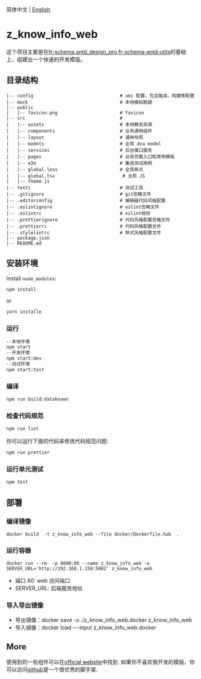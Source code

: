 简体中文 | [English](./README.en.md)

# z_know_info_web

这个项目主要是在[fr-schema](https://github.com/wuhanchu/fr-schema.git),[antd_design_pro](https://github.com/ant-design/ant-design-pro.git),[fr-schema-antd-utils](https://github.com/wuhanchu/fr-schema-antd-utils.git)的基础上，组建出一个快速的开发模版。

## 目录结构

    |-- config                                # umi 配置，包含路由，构建等配置
    |-- mock                                  # 本地模拟数据
    |-- public
    |   |-- favicon.png                       # favicon
    |-- src                                   #
    |   |-- assets                            # 本地静态资源
    |   |-- components                        # 业务通用组件
    |   |-- layout                            # 通用布局
    |   |-- models                            # 全局 dva model
    |   |-- services                          # 后台接口服务
    |   |-- pages                             # 业务页面入口和常用模板
    |   |-- e2e                               # 集成测试用例
    |   |-- global.less                       # 全局样式
    |   |-- global.tsx                         # 全局 JS
    |   |-- theme.js
    |-- tests                                 # 测试工具
    |-- .gitignore                            # git忽略文件
    |-- .editorconfig                         # 编辑器代码风格配置
    |-- .eslintignore                         # eslint忽略文件
    |-- .eslintrc                             # eslint规则
    |-- .prettierignore                       # 代码风格配置忽略文件
    |-- .prettierrc                           # 代码风格配置文件
    |-- .stylelintrc                          # 样式风格配置文件
    |-- package.json
    |-- README.md

## 安装环境

Install `node_modules`:

```bash
npm install
```

or

```bash
yarn installe
```

### 运行

```bash
--本地环境
npm start
--开发环境
npm start:dev
--测试环境
npm start:test
```

### 编译

```bash
npm run build:dataknown
```

### 检查代码规范

```bash
npm run lint
```

你可以运行下面的代码来修改代码规范问题:

```bash
npm run prettier
```

### 运行单元测试

```bash
npm test
```

## 部署

### 编译镜像

```docker
docker build  -t z_know_info_web --file docker/Dockerfile.hub  .
```

### 运行容器

```docker
docker run --rm  -p 8000:80 --name z_know_info_web -e SERVER_URL='http://192.168.1.150:5002' z_know_info_web
```

-   端口 80: web 访问端口
-   SERVER_URL: 后端服务地址

### 导入导出镜像

-   导出镜像：docker save -o ./z_know_info_web.docker z_know_info_web
-   导入镜像：docker load ‒‒input z_know_info_web.docker

## More

使用到的一些组件可以在[official website](https://pro.ant.design)中找到. 如果你不喜欢我开发的模版，你可以访问[github](https://github.com/ant-design/ant-design-pro)是一个很优秀的脚手架.
